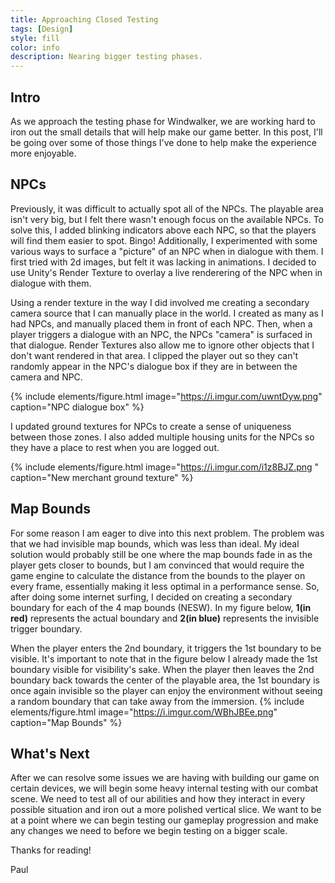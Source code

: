 ```yaml
---
title: Approaching Closed Testing
tags: [Design]
style: fill
color: info
description: Nearing bigger testing phases.
---
```


## Intro
As we approach the testing phase for Windwalker, we are working hard to iron out the small details that will help make our game better. In this post, I'll be going over some of those things I've done to help make the experience more enjoyable.

## NPCs
Previously, it was difficult to actually spot all of the NPCs. The playable area isn't very big, but I felt there wasn't enough focus on the available NPCs. To solve this, I added blinking indicators above each NPC, so that the players will find them easier to spot. Bingo! Additionally, I experimented with some various ways to surface a "picture" of an NPC when in dialogue with them. I first tried with 2d images, but felt it was lacking in animations. I decided to use Unity's Render Texture to overlay a live renderering of the NPC when in dialogue with them. 

Using a render texture in the way I did involved me creating a secondary camera source that I can manually place in the world. I created as many as I had NPCs, and manually placed them in front of each NPC. Then, when a player triggers a dialogue with an NPC, the NPCs "camera" is surfaced in that dialogue. Render Textures also allow me to ignore other objects that I don't want rendered in that area. I clipped the player out so they can't randomly appear in the NPC's dialogue box if they are in between the camera and NPC.

{% include elements/figure.html image="https://i.imgur.com/uwntDyw.png" caption="NPC dialogue box" %}

I updated ground textures for NPCs to create a sense of uniqueness between those zones. I also added multiple housing units for the NPCs so they have a place to rest when you are logged out. 

{% include elements/figure.html image="https://i.imgur.com/i1z8BJZ.png " caption="New merchant ground texture" %}

## Map Bounds

For some reason I am eager to dive into this next problem. The problem was that we had invisible map bounds, which was less than ideal. My ideal solution would probably still be one where the map bounds fade in as the player gets closer to bounds, but I am convinced that would require the game engine to calculate the distance from the bounds to the player on every frame, essentially making it less optimal in a performance sense. So, after doing some internet surfing, I decided on creating a secondary boundary for each of the 4 map bounds (NESW). In my figure below, **1(in red)** represents the actual boundary and **2(in blue)** represents the invisible trigger boundary.

When the player enters the 2nd boundary, it triggers the 1st boundary to be visible. It's important to note that in the figure below I already made the 1st boundary visible for visibility's sake. When the player then leaves the 2nd boundary back towards the center of the playable area, the 1st boundary is once again invisible so the player can enjoy the environment without seeing a random boundary that can take away from the immersion.
{% include elements/figure.html image="https://i.imgur.com/WBhJBEe.png"  caption="Map Bounds" %}


## What's Next

After we can resolve some issues we are having with building our game on certain devices, we will begin some heavy internal testing with our combat scene. We need to test all of our abilities and how they interact in every possible situation and iron out a more polished vertical slice. We want to be at a point where we can begin testing our gameplay progression and make any changes we need to before we begin testing on a bigger scale.


Thanks for reading!

Paul

